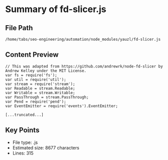 # Summary of fd-slicer.js
  
## File Path
`/home/tabs/seo-engineering/automation/node_modules/yauzl/fd-slicer.js`

## Content Preview
```
// This was adapted from https://github.com/andrewrk/node-fd-slicer by Andrew Kelley under the MIT License.
var fs = require('fs');
var util = require('util');
var stream = require('stream');
var Readable = stream.Readable;
var Writable = stream.Writable;
var PassThrough = stream.PassThrough;
var Pend = require('pend');
var EventEmitter = require('events').EventEmitter;

[...truncated...]
```

## Key Points
- File type: .js
- Estimated size: 8677 characters
- Lines: 315
